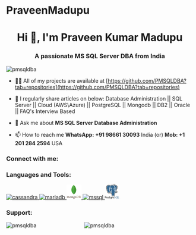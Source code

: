 # PraveenMadupu

<h1 align="center">Hi 👋, I'm Praveen Kumar Madupu</h1>
<h3 align="center">A passionate MS SQL Server DBA from India</h3>

<p align="left"> <img src="https://komarev.com/ghpvc/?username=pmsqldba&label=Profile%20views&color=0e75b6&style=flat" alt="pmsqldba" /> </p>

- 👨‍💻 All of my projects are available at [https://github.com/PMSQLDBA?tab=repositories](https://github.com/PMSQLDBA?tab=repositories)

- 📝 I regularly share articles on below:
       Database Administration || SQL Server || Cloud (AWS\Azure) || PostgreSQL || Mongodb || DB2 || Oracle || FAQ's Interview Based
       
- 💬 Ask me about **MS SQL Server Database Administration**

- 📫 How to reach me **WhatsApp: +91 98661 30093** India (or) **Mob: +1 201 284 2594** USA

<h3 align="left">Connect with me:</h3>
<p align="left">
</p>

<h3 align="left">Languages and Tools:</h3>
<p align="left"> <a href="https://cassandra.apache.org/" target="_blank" rel="noreferrer"> <img src="https://www.vectorlogo.zone/logos/apache_cassandra/apache_cassandra-icon.svg" alt="cassandra" width="40" height="40"/> </a> <a href="https://mariadb.org/" target="_blank" rel="noreferrer"> <img src="https://www.vectorlogo.zone/logos/mariadb/mariadb-icon.svg" alt="mariadb" width="40" height="40"/> </a> <a href="https://www.mongodb.com/" target="_blank" rel="noreferrer"> <img src="https://raw.githubusercontent.com/devicons/devicon/master/icons/mongodb/mongodb-original-wordmark.svg" alt="mongodb" width="40" height="40"/> </a> <a href="https://www.microsoft.com/en-us/sql-server" target="_blank" rel="noreferrer"> <img src="https://www.svgrepo.com/show/303229/microsoft-sql-server-logo.svg" alt="mssql" width="40" height="40"/> </a> <a href="https://www.postgresql.org" target="_blank" rel="noreferrer"> <img src="https://raw.githubusercontent.com/devicons/devicon/master/icons/postgresql/postgresql-original-wordmark.svg" alt="postgresql" width="40" height="40"/> </a> </p>


<h3 align="left">Support:</h3>
<p><a href="https://www.buymeacoffee.com/pmsqldba"> <img align="left" src="https://cdn.buymeacoffee.com/buttons/v2/default-yellow.png" height="50" width="210" alt="pmsqldba" /></a><a href="https://ko-fi.com/pmsqldba"> <img align="left" src="https://cdn.ko-fi.com/cdn/kofi3.png?v=3" height="50" width="210" alt="pmsqldba" /></a></p><br><br>

